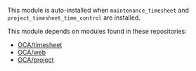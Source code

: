 This module is auto-installed when `maintenance_timesheet` and
`project_timesheet_time_control` are installed.

This module depends on modules found in these repositories:

- [OCA/timesheet](https://github.com/OCA/timesheet)
- [OCA/web](https://github.com/OCA/web)
- [OCA/project](https://github.com/OCA/project)
